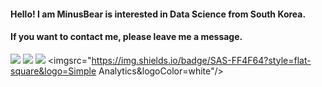 #### Hello! I am MinusBear is interested in Data Science from South Korea.

#### If you want to contact me, please leave me a message.

<img src="https://img.shields.io/badge/R-276DC3?style=flat-square&logo=R&logoColor=white"/> <img src="https://img.shields.io/badge/Python-3776AB?style=flat square&logo=Python&logoColor=white"/> <img src="https://img.shields.io/badge/SPSS-FF4F64?style=flat-square&logo=Simple Analytics&logoColor=white"/> <imgsrc="https://img.shields.io/badge/SAS-FF4F64?style=flat-square&logo=Simple Analytics&logoColor=white"/>


